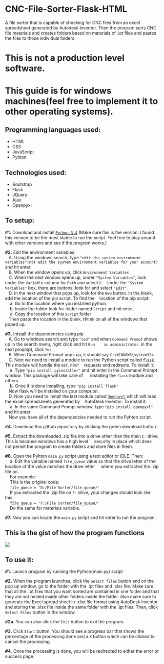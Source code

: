 # CNC-File-Sorter-Flask-HTML
A file sorter that is capable of checking for CNC files from an excel spreadsheet generated by Autodesk Inventor. Then the program sorts CNC file materials and creates folders based on materials of .ipt files and pastes the files to those individual folders.

# This is not a production level software. 
# This guide is for windows machines(feel free to implement it to other operating systems).

<h2> Programming languages used: </h2>
<ul>
  <li>HTML</li>
  <li>CSS</li>
  <li>JavaScript</li>
  <li>Pyhton</li>
</ul>

<h2>Technologies used:</h2>
<ul>
  <li>Bootstrap</li>
  <li>Flask</li>
  <li>JQuery</li>
  <li>Ajax</li>
  <li>Openpyxl</li>
</ul>

<h2>To setup:</h2>

<p><strong>#1.</strong> Download and install <code><a href="https://www.python.org/downloads/release/python-340/" target="about_blank">Python 3.4</a></code> (Make sure this is the version. I found this version to be the most stable to run the script. Feel free to play around with other versions and see if the program works.)</p>

<p><strong>#2.</strong> Edit the environment variables: <br>
&nbsp;&nbsp;&nbsp;A. Using the windows search, type <code>"edit the system environment variables"(not edit the system environment variables for your account)</code> and hit enter.<br>
&nbsp;&nbsp;&nbsp;B. When the window opens up, click <code>Environment Variables</code><br>
&nbsp;&nbsp;&nbsp;C. When the next window opens up, under <code>"System Variables"</code>, look under the <code>Variable</code> column for <code>Path</code> and select it. &nbsp;&nbsp;Under the <code>"System Variables"</code> box, there are buttons, look for and select <code>"Edit"</code>.</br>
&nbsp;&nbsp;&nbsp;D. In the next window that pops up, look for the <code>New</code> button. In the blank, add the location of the pip script. To find the &nbsp;&nbsp;&nbsp;location of the pip script:<br> &nbsp;&nbsp;&nbsp;&nbsp;a. Go to the location where you installed python. <br>&nbsp;&nbsp;&nbsp;&nbsp;b. Inside the folder look for folder named <code>Script</code> and hit enter. <br>&nbsp;&nbsp;&nbsp;&nbsp;c. Copy the location of this <code>Script</code> folder<br>&nbsp;&nbsp;&nbsp;Then paste the location in the blank. Hit <code>Ok</code> on all of the windows that poped up.</p>

<p><strong>#3.</strong> Intstall the dependencies using pip<br>
&nbsp;&nbsp;&nbsp;A. Go to windows search and type <code>"cmd"</code> and when <code>Command Prompt</code> shows up in the search menu, right click and hit <code>Run &nbsp;&nbsp;&nbsp;as administrator</code>. in the next propmpt, click <code>Yes</code><br>
&nbsp;&nbsp;&nbsp;B. When Command Prompt pops up, it should say <code>C:\WINDOWS\system32></code>.<br>
&nbsp;&nbsp;&nbsp;C. Next we need to install a module to run the Python script called <code><a href="http://flask.pocoo.org/" target="about_blank">flask</a></code>. This module will handle the <code>GET</code>, <code>POST</code> &nbsp;&nbsp;&nbsp;requests and redirects. To install it:<br>&nbsp;&nbsp;&nbsp;&nbsp;a. Type <code>"pip install pyinstaller"</code> and hit enter in the Command Prompt window. This package will take care of &nbsp;&nbsp;&nbsp;&nbsp;&nbsp;installing the <code>flask</code> module and others.<br>
&nbsp;&nbsp;&nbsp;&nbsp;b. Once it is done installing, type <code>"pip install flask"</code><br>&nbsp;&nbsp;&nbsp;Now flask will be installed on your computer.<br>
&nbsp;&nbsp;&nbsp;D. Now you need to install the last module called <code><a href="https://openpyxl.readthedocs.io/en/default/" target="about_blank">Openpyxl</a></code> which will read the excel spreadsheets generated by &nbsp;&nbsp;&nbsp;AutoDesk Inventor. To install it:<br>
&nbsp;&nbsp;&nbsp;&nbsp;a. In the same Command Prompt window, type <code>"pip install openpyxl"</code> and hit enter<br>
&nbsp;&nbsp;&nbsp;Now you have all of the dependencies needed to run the Pyhton script.</p>

<p><strong>#4.</strong> Download this github repository by clicking the green download button.</p>

<p><strong>#5.</strong> Extract the downloaded .zip file into a drive other than the main <code>C:</code> drive. This is because windows has a high level &nbsp;&nbsp;&nbsp;&nbsp;security in place which does not permit the program to create folders and store files in them.</p>

<p><strong>#6.</strong> Open the Pyhton <code>main.py</code> script using a text editor or IDLE. Then:<br>
&nbsp;&nbsp;&nbsp;&nbsp;a. Edit the variable named <code>file_queue</code> value so that the drive letter of the location of the value matches the drive letter &nbsp;&nbsp;&nbsp;&nbsp;where you extracted the .zip file on. <br>&nbsp;&nbsp;&nbsp;&nbsp;For example:<br>
&nbsp;&nbsp;&nbsp;&nbsp;This is the original code:<br>
&nbsp;&nbsp;&nbsp;&nbsp;<code>file_queue = 'D:/File Sorter/file_queue/'</code><br>
&nbsp;&nbsp;&nbsp;&nbsp;If you extracted the .zip file on <code>F:</code> drive, your changes should look like this:<br>
&nbsp;&nbsp;&nbsp;&nbsp;<code>file_queue = 'F:/File Sorter/file_queue/'</code><br>
&nbsp;&nbsp;&nbsp;&nbsp;Do the same for materials variable.</p>

<p><strong>#7.</strong> Now you can locate the <code>main.py</code> script and hit enter to run the program.</p> 

<h2>This is the gist of how the program functions</h2>
<img src="https://user-images.githubusercontent.com/19698804/29047011-e2327f7e-7b97-11e7-876b-b86ddaf7f185.jpg"/>

<h2>To use it:</h2>
<p><strong>#1.</strong> Launch program by running the Python(main.py) script</p>
<p><strong>#2.</strong> When the program launches, click the <code>Select files</code> button and on the pop up window, go to the folder with the .ipt files and .xlsx file. Make sure that all the .ipt files that you want sorted are contained in one folder and that they are not nested inside other folders inside the folder. Also make sure to generate the Excel spread sheet in .xlsx file format using AutoDesk Inventor and storing the .xlsx file inside the same folder with the .ipt files. Then, click <code>Select Files</code> button in the window.</p>
<p><strong>#2a.</strong> You can also click the <code>Exit</code> button to exit the program.</p>
<p><strong>#3.</strong> Click <code>Start</code> button. You should see a progress bar that shows the percentage of the processing done and a <code>X</code> button which can be clicked to cancel the processing.</p>
<p><strong>#4.</strong> Once the processing is done, you will be redirected to either the error or success page.</p>
